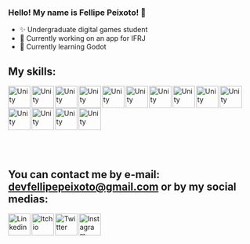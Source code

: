 ### Hello! My name is Fellipe Peixoto! 👋

- ✨ Undergraduate digital games student
- 🔭 Currently working on an app for IFRJ
- 🌱 Currently learning Godot

## My skills:
<img align="left" alt="Unity" width="45px" src="https://img.icons8.com/ios-filled/50/000000/unity.png" />
<img align="left" alt="Unity" width="45px" src="https://img.icons8.com/color/48/000000/blender-3d.png" />
<img align="left" alt="Unity" width="45px" src="https://img.icons8.com/fluent/48/000000/adobe-photoshop.png" />
<img align="left" alt="Unity" width="45px" src="https://img.icons8.com/color/48/000000/adobe-illustrator.png" />
<img align="left" alt="Unity" width="45px" src="https://encrypted-tbn0.gstatic.com/images?q=tbn%3AANd9GcTi5OVU8HeSbbz0KO-wS6axcmw-UgqKcvPP-w&usqp=CAU" />
<img align="left" alt="Unity" width="45px" src="https://dashboard.snapcraft.io/site_media/appmedia/2018/03/rsz_android_studio_icon.png" />
<img align="left" alt="Unity" width="45px" src="https://img.icons8.com/color/48/000000/git.png" />
<img align="left" alt="Unity" width="45px" src="https://api.nuget.org/v3-flatcontainer/microsoft.playfab.playfabparty.cpp.windows/1.4.13/icon" />
<img align="left" alt="Unity" width="45px" src="https://external-preview.redd.it/zozIIdfaV-0jAbkp29a8P8DVWoZGTNCOd3-BGTWw474.jpg?auto=webp&s=72c7e7cb7073f21993b4692934f879b4b578529e" />
<img align="left" alt="Unity" width="45px" src="https://img.icons8.com/color/48/000000/google-firebase-console.png" />
<img align="left" alt="Unity" width="45px" src="https://img.icons8.com/color/48/000000/c-programming.png" />
<img align="left" alt="Unity" width="45px" src="https://img.icons8.com/ios-filled/50/000000/c-sharp-logo.png" />
<img align="left" alt="Unity" width="45px" src="https://img.icons8.com/color/48/000000/javascript.png" />
<img align="center" alt="Unity" width="45px" src="https://img.icons8.com/color/48/000000/java-coffee-cup-logo.png" />

<br /><br />

## You can contact me by e-mail: devfellipepeixoto@gmail.com or by my social medias:

[<img align="left" alt="Linkedin" width="45px" src="https://img.icons8.com/cute-clipart/64/000000/linkedin.png" />][linkedin]
[<img align="left" alt="Itch io" width="45px" src="https://img.icons8.com/dusk/64/000000/itch-io.png" />][itchio]
[<img align="left" alt="Twitter" width="45px" src="https://img.icons8.com/color/48/000000/twitter-squared.png" />][twitter]
[<img align="left" alt="Instagram" width="45px" src="https://img.icons8.com/cute-clipart/64/000000/instagram-new.png" />][instagram]

[linkedin]: https://www.linkedin.com/in/fellipepeixoto/
[twitter]: https://twitter.com/lipeoto
[itchio]: https://fellipepeixoto.itch.io
[instagram]: https://www.instagram.com/lipeoto/
